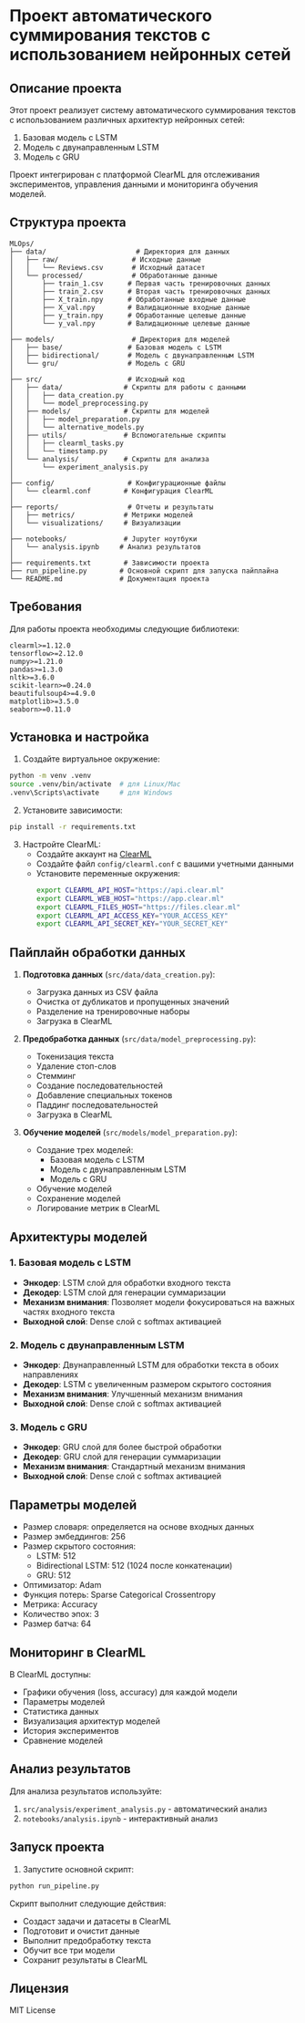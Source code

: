 # Проект автоматического суммирования текстов с использованием нейронных сетей

## Описание проекта

Этот проект реализует систему автоматического суммирования текстов с использованием различных архитектур нейронных сетей:
1. Базовая модель с LSTM
2. Модель с двунаправленным LSTM
3. Модель с GRU

Проект интегрирован с платформой ClearML для отслеживания экспериментов, управления данными и мониторинга обучения моделей.

## Структура проекта

```
MLOps/
├── data/                      # Директория для данных
│   ├── raw/                  # Исходные данные
│   │   └── Reviews.csv       # Исходный датасет
│   └── processed/            # Обработанные данные
│       ├── train_1.csv      # Первая часть тренировочных данных
│       ├── train_2.csv      # Вторая часть тренировочных данных
│       ├── X_train.npy      # Обработанные входные данные
│       ├── X_val.npy        # Валидационные входные данные
│       ├── y_train.npy      # Обработанные целевые данные
│       └── y_val.npy        # Валидационные целевые данные
│
├── models/                   # Директория для моделей
│   ├── base/                # Базовая модель с LSTM
│   ├── bidirectional/       # Модель с двунаправленным LSTM
│   └── gru/                 # Модель с GRU
│
├── src/                     # Исходный код
│   ├── data/               # Скрипты для работы с данными
│   │   ├── data_creation.py
│   │   └── model_preprocessing.py
│   ├── models/             # Скрипты для моделей
│   │   ├── model_preparation.py
│   │   └── alternative_models.py
│   ├── utils/              # Вспомогательные скрипты
│   │   ├── clearml_tasks.py
│   │   └── timestamp.py
│   └── analysis/           # Скрипты для анализа
│       └── experiment_analysis.py
│
├── config/                  # Конфигурационные файлы
│   └── clearml.conf        # Конфигурация ClearML
│
├── reports/                 # Отчеты и результаты
│   ├── metrics/            # Метрики моделей
│   └── visualizations/     # Визуализации
│
├── notebooks/              # Jupyter ноутбуки
│   └── analysis.ipynb     # Анализ результатов
│
├── requirements.txt        # Зависимости проекта
├── run_pipeline.py        # Основной скрипт для запуска пайплайна
└── README.md              # Документация проекта
```

## Требования

Для работы проекта необходимы следующие библиотеки:
```
clearml>=1.12.0
tensorflow>=2.12.0
numpy>=1.21.0
pandas>=1.3.0
nltk>=3.6.0
scikit-learn>=0.24.0
beautifulsoup4>=4.9.0
matplotlib>=3.5.0
seaborn>=0.11.0
```

## Установка и настройка

1. Создайте виртуальное окружение:
```bash
python -m venv .venv
source .venv/bin/activate  # для Linux/Mac
.venv\Scripts\activate     # для Windows
```

2. Установите зависимости:
```bash
pip install -r requirements.txt
```

3. Настройте ClearML:
   - Создайте аккаунт на [ClearML](https://app.clear.ml)
   - Создайте файл `config/clearml.conf` с вашими учетными данными
   - Установите переменные окружения:
     ```bash
     export CLEARML_API_HOST="https://api.clear.ml"
     export CLEARML_WEB_HOST="https://app.clear.ml"
     export CLEARML_FILES_HOST="https://files.clear.ml"
     export CLEARML_API_ACCESS_KEY="YOUR_ACCESS_KEY"
     export CLEARML_API_SECRET_KEY="YOUR_SECRET_KEY"
     ```

## Пайплайн обработки данных

1. **Подготовка данных** (`src/data/data_creation.py`):
   - Загрузка данных из CSV файла
   - Очистка от дубликатов и пропущенных значений
   - Разделение на тренировочные наборы
   - Загрузка в ClearML

2. **Предобработка данных** (`src/data/model_preprocessing.py`):
   - Токенизация текста
   - Удаление стоп-слов
   - Стемминг
   - Создание последовательностей
   - Добавление специальных токенов
   - Паддинг последовательностей
   - Загрузка в ClearML

3. **Обучение моделей** (`src/models/model_preparation.py`):
   - Создание трех моделей:
     - Базовая модель с LSTM
     - Модель с двунаправленным LSTM
     - Модель с GRU
   - Обучение моделей
   - Сохранение моделей
   - Логирование метрик в ClearML

## Архитектуры моделей

### 1. Базовая модель с LSTM
- **Энкодер**: LSTM слой для обработки входного текста
- **Декодер**: LSTM слой для генерации суммаризации
- **Механизм внимания**: Позволяет модели фокусироваться на важных частях входного текста
- **Выходной слой**: Dense слой с softmax активацией

### 2. Модель с двунаправленным LSTM
- **Энкодер**: Двунаправленный LSTM для обработки текста в обоих направлениях
- **Декодер**: LSTM с увеличенным размером скрытого состояния
- **Механизм внимания**: Улучшенный механизм внимания
- **Выходной слой**: Dense слой с softmax активацией

### 3. Модель с GRU
- **Энкодер**: GRU слой для более быстрой обработки
- **Декодер**: GRU слой для генерации суммаризации
- **Механизм внимания**: Стандартный механизм внимания
- **Выходной слой**: Dense слой с softmax активацией

## Параметры моделей

- Размер словаря: определяется на основе входных данных
- Размер эмбеддингов: 256
- Размер скрытого состояния:
  - LSTM: 512
  - Bidirectional LSTM: 512 (1024 после конкатенации)
  - GRU: 512
- Оптимизатор: Adam
- Функция потерь: Sparse Categorical Crossentropy
- Метрика: Accuracy
- Количество эпох: 3
- Размер батча: 64

## Мониторинг в ClearML

В ClearML доступны:
- Графики обучения (loss, accuracy) для каждой модели
- Параметры моделей
- Статистика данных
- Визуализация архитектур моделей
- История экспериментов
- Сравнение моделей

## Анализ результатов

Для анализа результатов используйте:
1. `src/analysis/experiment_analysis.py` - автоматический анализ
2. `notebooks/analysis.ipynb` - интерактивный анализ

## Запуск проекта

1. Запустите основной скрипт:
```bash
python run_pipeline.py
```

Скрипт выполнит следующие действия:
- Создаст задачи и датасеты в ClearML
- Подготовит и очистит данные
- Выполнит предобработку текста
- Обучит все три модели
- Сохранит результаты в ClearML

## Лицензия

MIT License